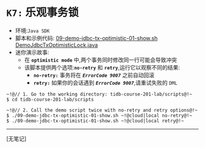 # `K7:` 乐观事务锁
+ 环境:`Java SDK`
+ 脚本和示例代码:
[09-demo-jdbc-tx-optimistic-01-show.sh](https://github.com/pingcap/tidb-course-201-lab/blob/master/scripts/09-demo-jdbc-tx-optimistic-01-show.sh)
[DemoJdbcTxOptimisticLock.java](https://github.com/pingcap/tidb-course-201-lab/blob/master/scripts/DemoJdbcTxOptimisticLock.java)
+ 迷你演示故事:
  + 在 **`optimistic mode`** 中,两个事务同时修改同一行可能会导致冲突
  + 该脚本提供两个选项:**`no-retry`** 和 **`retry`**,运行它以观察不同的结果:
    + **`no-retry:`** 事务将在 **_`ErrorCode 9007`_** 之前自动回滚
    + **`retry:`** 如果你的会话遇到 **_`ErrorCode 9007`_**,请重试失败的 `DML`
```
~!@// 1. Go to the working directory: tidb-course-201-lab/scripts@!~
$ cd tidb-course-201-lab/scripts

~!@// 2. Call the demo script twice with no-retry and retry options@!~
$ ./09-demo-jdbc-tx-optimistic-01-show.sh ~!@cloud|local no-retry@!~
$ ./09-demo-jdbc-tx-optimistic-01-show.sh ~!@cloud|local retry@!~
```
---------------------------------------------------------------------
[无笔记]